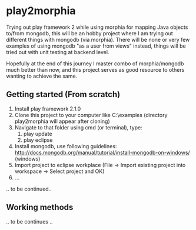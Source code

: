 play2morphia
============

Trying out play framework 2 while using morphia for mapping Java objects to/from mongodb, this will be an hobby project 
where I am trying out different things with mongodb (via morphia). There will be none or very few examples 
of using mongodb "as a user from views" instead, things will be tried out with unit testing at backend level.

Hopefully at the end of this journey I master combo of morphia/mongodb much better than now, and this project serves as 
good resource to others wanting to achieve the same.

Getting started (From scratch)
----------------

1. Install play framework 2.1.0
1. Clone this project to your computer like C:\examples (directory play2morphia will appear after cloning) 
1. Navigate to that folder using cmd (or terminal), type:
	1. play update	
	1. play eclipse
1. Install mongodb, use following guidelines: http://docs.mongodb.org/manual/tutorial/install-mongodb-on-windows/ (windows)
1. Import project to eclipse workplace (File -> Import existing project into workspace -> Select project and OK)
1. ...

.. to be continued..

Working methods
----------------

.. to be continues ..
